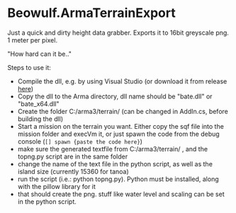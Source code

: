 # Beowulf.ArmaTerrainExport
Just a quick and dirty height data grabber. Exports it to 16bit greyscale png. 1 meter per pixel.

"How hard can it be.."

Steps to use it:
- Compile the dll, e.g. by using Visual Studio (or download it from release [here](https://github.com/Keithenneu/Beowulf.ArmaTerrainExport/releases/download/0/bate_x64.dll))
- Copy the dll to the Arma directory, dll name should be "bate.dll" or "bate_x64.dll"
- Create the folder C:/arma3/terrain/ (can be changed in AddIn.cs, before building the dll)
- Start a mission on the terrain you want. Either copy the sqf file into the mission folder and execVm it, or just spawn the code from the debug console (`[] spawn {paste the code here}`)
- make sure the generated textfile from C:/arma3/terrain/ , and the topng.py script are in the same folder
- change the name of the text file in the python script, as well as the island size (currently 15360 for tanoa)
- run the script (i.e.: python topng.py). Python must be installed, along with the pillow library for it
- that should create the png. stuff like water level and scaling can be set in the python script.
